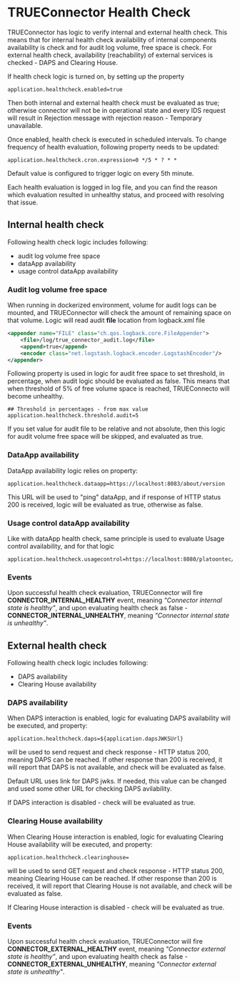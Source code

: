 # TRUEConnector Health Check

TRUEConnector has logic to verify internal and external health check. This means that for internal health check availability of internal components availability is check and for audit log volume, free space is check. For external health check, availability (reachability) of external services is checked - DAPS and Clearing House.

If health check logic is turned on, by setting up the property

```
application.healthcheck.enabled=true
```
Then both internal and external health check must be evaluated as true; otherwise connector will not be in operational state and every IDS request will result in Rejection message with rejection reason - Temporary unavailable.

Once enabled, health check is executed in scheduled intervals. To change frequency of health evaluation, following property needs to be updated:

```
application.healthcheck.cron.expression=0 */5 * ? * *
```

Default value is configured to trigger logic on every 5th minute.

Each health evaluation is logged in log file, and you can find the reason which evaluation resulted in unhealthy status, and proceed with resolving that issue.


## Internal health check

Following health check logic includes following:

 * audit log volume free space
 * dataApp availability
 * usage control dataApp availability
 
### Audit log volume free space
 
When running in dockerized environment, volume for audit logs can be mounted, and TRUEConnector will check the amount of remaining space on that volume. Logic will read audit **file** location from logback.xml file

```xml
<appender name="FILE" class="ch.qos.logback.core.FileAppender">
	<file>/log/true_connector_audit.log</file>
	<append>true</append>
	<encoder class="net.logstash.logback.encoder.LogstashEncoder"/>
</appender>
```

Following property is used in logic for audit free space to set threshold, in percentage, when audit logic should be evaluated as false. This means that when threshold of 5% of free volume space is reached, TRUEConnecto will become unhealthy.

```
## Threshold in percentages - from max value
application.healthcheck.threshold.audit=5
```

If you set value for audit file to be relative and not absolute, then this logic for audit volume free space will be skipped, and evaluated as true.

### DataApp availability

DataApp availability logic relies on property:

```
application.healthcheck.dataapp=https://localhost:8083/about/version
```

This URL will be used to "ping" dataApp, and if response of HTTP status 200 is received, logic will be evaluated as true, otherwise as false.


### Usage control dataApp availability

Like with dataApp health check, same principle is used to evaluate Usage control availability, and for that logic 
 
```
application.healthcheck.usagecontrol=https://localhost:8080/platoontec/PlatoonDataUsage/1.0/about/version
```

### Events

Upon successful health check evaluation, TRUEConnector will fire **CONNECTOR_INTERNAL_HEALTHY** event, meaning *"Connector internal state is healthy"*, and upon evaluating health check as false - **CONNECTOR_INTERNAL_UNHEALTHY**, meaning *"Connector internal state is unhealthy"*.

## External health check

Following health check logic includes following:

 * DAPS availability
 * Clearing House availability

### DAPS availability

When DAPS interaction is enabled, logic for evaluating DAPS availability will be executed, and property:

```
application.healthcheck.daps=${application.dapsJWKSUrl}
```

will be used to send request and check response - HTTP status 200, meaning DAPS can be reached. If other response than 200 is received, it will report that DAPS is not available, and check will be evaluated as false.

Default URL uses link for DAPS jwks. If needed, this value can be changed and used some other URL for checking DAPS avilability.

If DAPS interaction is disabled - check will be evaluated as true.

### Clearing House availability

When Clearing House interaction is enabled, logic for evaluating Clearing House availability will be executed, and property:

```
application.healthcheck.clearinghouse=
```

will be used to send GET request and check response - HTTP status 200, meaning Clearing House can be reached. If other response than 200 is received, it will report that Clearing House is not available, and check will be evaluated as false.

If Clearing House interaction is disabled - check will be evaluated as true.

### Events

Upon successful health check evaluation, TRUEConnector will fire **CONNECTOR_EXTERNAL_HEALTHY** event, meaning *"Connector external state is healthy"*, and upon evaluating health check as false - **CONNECTOR_EXTERNAL_UNHEALTHY**, meaning *"Connector external state is unhealthy"*.
